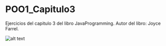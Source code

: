 # POO1_Capitulo3
Ejercicios del capitulo 3 del libro JavaProgramming.
Autor del libro: Joyce Farrel.

![alt text](https://user-images.githubusercontent.com/61020509/106859778-23140780-6689-11eb-8f8d-4e9aac55f6eb.PNG)
